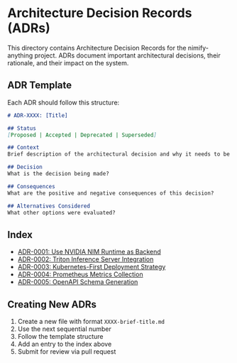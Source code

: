 # Architecture Decision Records (ADRs)

This directory contains Architecture Decision Records for the nimify-anything project. ADRs document important architectural decisions, their rationale, and their impact on the system.

## ADR Template

Each ADR should follow this structure:

```markdown
# ADR-XXXX: [Title]

## Status
[Proposed | Accepted | Deprecated | Superseded]

## Context
Brief description of the architectural decision and why it needs to be made.

## Decision
What is the decision being made?

## Consequences
What are the positive and negative consequences of this decision?

## Alternatives Considered
What other options were evaluated?
```

## Index

- [ADR-0001: Use NVIDIA NIM Runtime as Backend](./0001-use-nvidia-nim-runtime.md)
- [ADR-0002: Triton Inference Server Integration](./0002-triton-inference-server.md)
- [ADR-0003: Kubernetes-First Deployment Strategy](./0003-kubernetes-first-deployment.md)
- [ADR-0004: Prometheus Metrics Collection](./0004-prometheus-metrics.md)
- [ADR-0005: OpenAPI Schema Generation](./0005-openapi-schema-generation.md)

## Creating New ADRs

1. Create a new file with format `XXXX-brief-title.md`
2. Use the next sequential number
3. Follow the template structure
4. Add an entry to the index above
5. Submit for review via pull request